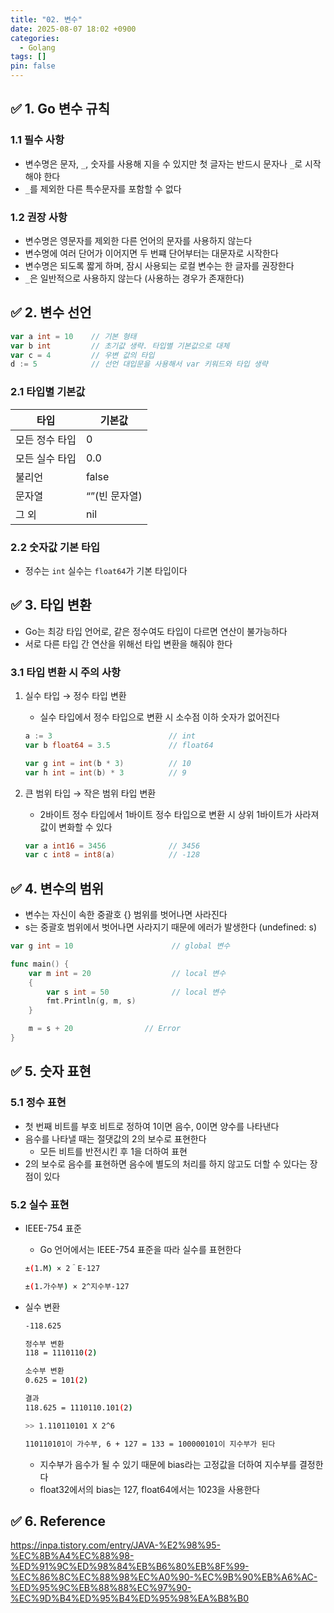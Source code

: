 ```yaml
---
title: "02. 변수"
date: 2025-08-07 18:02 +0900
categories:
  - Golang
tags: []
pin: false
---
```

## ✅ 1. Go 변수 규칙

### 1.1 필수 사항

- 변수명은 문자, `_`, 숫자를 사용해 지을 수 있지만 첫 글자는 반드시 문자나 `_`로 시작해야 한다
- `_`를 제외한 다른 특수문자를 포함할 수 없다

### 1.2 권장 사항

- 변수명은 영문자를 제외한 다른 언어의 문자를 사용하지 않는다
- 변수명에 여러 단어가 이어지면 두 번쨰 단어부터는 대문자로 시작한다
- 변수명은 되도록 짧게 하며, 잠시 사용되는 로컬 변수는 한 글자를 권장한다
- `_`은 일반적으로 사용하지 않는다 (사용하는 경우가 존재한다)

## ✅ 2. 변수 선언

```go
var a int = 10    // 기본 형태
var b int         // 초기값 생략. 타입별 기본값으로 대체
var c = 4         // 우변 값의 타입
d := 5            // 선언 대입문을 사용해서 var 키워드와 타입 생략
```

### 2.1 타입별 기본값

| 타입 | 기본값 |
| --- | --- |
| 모든 정수 타입 | 0 |
| 모든 실수 타입 | 0.0 |
| 불리언 | false |
| 문자열 | “”(빈 문자열) |
| 그 외 | nil |

### 2.2 숫자값 기본 타입

- 정수는 `int` 실수는 `float64`가 기본 타입이다

## ✅ 3. 타입 변환

- Go는 최강 타입 언어로, 같은 정수여도 타입이 다르면 연산이 불가능하다
- 서로 다른 타입 간 연산을 위해선 타입 변환을 해줘야 한다

### 3.1 타입 변환 시 주의 사항

1. 실수 타입 → 정수 타입 변환
    - 실수 타입에서 정수 타입으로 변환 시 소수점 이하 숫자가 없어진다
    
    ```go
    a := 3                          // int
    var b float64 = 3.5             // float64
    
    var g int = int(b * 3)          // 10
    var h int = int(b) * 3          // 9
    ```
    
2. 큰 범위 타입 → 작은 범위 타입 변환
    - 2바이트 정수 타입에서 1바이트 정수 타입으로 변환 시 상위 1바이트가 사라져 값이 변화할 수 있다
    
    ```go
    var a int16 = 3456              // 3456
    var c int8 = int8(a)            // -128
    ```
    

## ✅ 4. 변수의 범위

- 변수는 자신이 속한 중괄호 {} 범위를 벗어나면 사라진다
- s는 중괄호 범위에서 벗어나면 사라지기 때문에 에러가 발생한다 (undefined: s)

```go
var g int = 10					    // global 변수

func main() {
	var m int = 20				    // local 변수
	{
		var s int = 50			    // local 변수
		fmt.Println(g, m, s)
	}

	m = s + 20                // Error
}
```

## ✅ 5. 숫자 표현

### 5.1 정수 표현

- 첫 번째 비트를 부호 비트로 정하여 1이면 음수, 0이면 양수를 나타낸다
- 음수를 나타낼 때는 절댓값의 2의 보수로 표현한다
    - 모든 비트를 반전시킨 후 1을 더하여 표현
- 2의 보수로 음수를 표현하면 음수에 별도의 처리를 하지 않고도 더할 수 있다는 장점이 있다

### 5.2 실수 표현

- IEEE-754 표준
    - Go 언어에서는 IEEE-754 표준을 따라 실수를 표현한다
    
    ```bash
    ±(1.M) × 2＾E-127 
    
    ±(1.가수부) × 2^지수부-127
    ```
    
- 실수 변환
    
    ```bash
    -118.625
    
    정수부 변환
    118 = 1110110(2)
    
    소수부 변환
    0.625 = 101(2)
    
    결과
    118.625 = 1110110.101(2)
    
    >> 1.110110101 X 2^6
    
    110110101이 가수부, 6 + 127 = 133 = 100000101이 지수부가 된다
    ```
    
    - 지수부가 음수가 될 수 있기 때문에 bias라는 고정값을 더하여 지수부를 결정한다
    - float32에서의 bias는 127, float64에서는 1023을 사용한다

## ✅ 6. Reference

https://inpa.tistory.com/entry/JAVA-%E2%98%95-%EC%8B%A4%EC%88%98-%ED%91%9C%ED%98%84%EB%B6%80%EB%8F%99-%EC%86%8C%EC%88%98%EC%A0%90-%EC%9B%90%EB%A6%AC-%ED%95%9C%EB%88%88%EC%97%90-%EC%9D%B4%ED%95%B4%ED%95%98%EA%B8%B0